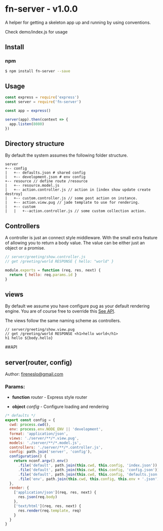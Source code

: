 
fn-server - v1.0.0
===
A helper for getting a skeleton app up and running by using conventions.

Check demo/index.js for usage
## Install
### npm
```bash
$ npm install fn-server --save
```
## Usage
```js
const express = require('express')
const server = require('fn-server')

const app = express()

server(app).then(context => {
  app.listen(8080)
})

```

## Directory structure
By default the system assumes the following folder structure.

```
server
+-- config
|   +-- defaults.json # shared config
|   +-- development.json # env config
+-- resource // define route /resource
|   +-- resource.model.js
|   +-- action.controller.js // action in [index show update create destroy]
|   +-- custom.controller.js // some post action on instance.
|   +-- action.view.pug // jade template to use for rendering.
|   +-- custom
|   |   +--action.controller.js // some custom collection action.
```

## Controllers
A controller is just an connect style middleware.
With the small extra feature of allowing you to return a body value.
The value can be either just an object or a promise.
```js
// server/greeting/show.controller.js
// get /greeting/world RESPONSE { hello: "world" }

module.exports = function (req, res, next) {
  return { hello: req.params.id }
}
```

## views
By default we assume you have configure pug as your default rendering engine.
You are of course free to override this [See API](#API).

The views follow the same naming scheme as controllers.

```jade
// server/greeting/show.view.pug
// get /greeting/world RESPONSE <h1>hello world</h1>
h1 hello ${body.hello}
```

##API

## server(router, config)

Author: fireneslo@gmail.com

### Params:

* **function** *router* - Express style router

* **object** *config* - Configure loading and rendering

```js
/* defaults */
export const config = {
  cwd: process.cwd(),
  env: process.env.NODE_ENV || 'development',
  format: 'application/json',
  views: './server/**/*.view.pug',
  models: './server/**/*.model.js',
  controllers: './server/**/*.controller.js',
  config: path.join('server', 'config'),
  configuration() {
    return nconf.argv().env()
      .file('default', path.join(this.cwd, this.config, 'index.json'))
      .file('default', path.join(this.cwd, this.config, 'config.json'))
      .file('default', path.join(this.cwd, this.config, 'defaults.json'))
      .file('env', path.join(this.cwd, this.config, this.env + '.json'))
  },
  render: {
    ['application/json'](req, res, next) {
      res.json(req.body)
    },
    ['text/html'](req, res, next) {
      res.render(req.template, req)
    }
  }
}
```
